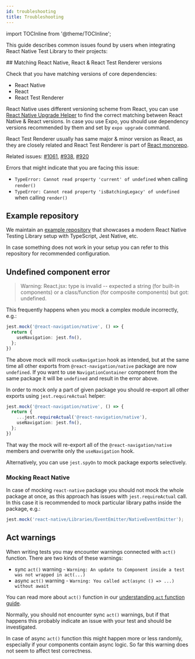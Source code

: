 ```yaml
---
id: troubleshooting
title: Troubleshooting
---
```

import TOCInline from '@theme/TOCInline';

This guide describes common issues found by users when integrating React Native Test Library to their projects:

<TOCInline toc={toc} />
## Matching React Native, React & React Test Renderer versions

Check that you have matching versions of core dependencies:

- React Native
- React
- React Test Renderer

React Native uses different versioning scheme from React, you can use [React Native Upgrade Helper](https://react-native-community.github.io/upgrade-helper/) to find the correct matching between React Native & React versions. In case you use Expo, you should use dependency versions recommended by them and set by `expo upgrade` command.

React Test Renderer usually has same major & minor version as React, as they are closely related and React Test Renderer is part of [React monorepo](https://github.com/facebook/react).

Related issues: [#1061](https://github.com/callstack/react-native-testing-library/issues/1061), [#938](https://github.com/callstack/react-native-testing-library/issues/938), [#920](https://github.com/callstack/react-native-testing-library/issues/920)

Errors that might indicate that you are facing this issue:

- `TypeError: Cannot read property 'current' of undefined` when calling `render()`
- `TypeError: Cannot read property 'isBatchingLegacy' of undefined` when calling `render()`

## Example repository

We maintain an [example repository](https://github.com/callstack/react-native-testing-library/tree/main/examples/basic) that showcases a modern React Native Testing Library setup with TypeScript, Jest Native, etc.

In case something does not work in your setup you can refer to this repository for recommended configuration.

## Undefined component error

> Warning: React.jsx: type is invalid -- expected a string (for built-in components) or a class/function (for composite components) but got: undefined.

This frequently happens when you mock a complex module incorrectly, e.g.:

```ts
jest.mock('@react-navigation/native', () => {
  return {
    useNavigation: jest.fn(),
  };
})
```

The above mock will mock `useNavigation` hook as intended, but at the same time all other exports from `@react-navigation/native` package are now `undefined`. If you want to use `NavigationContainer` component from the same package it will be `undefined` and result in the error above.

In order to mock only a part of given package you should re-export all other exports using `jest.requireActual` helper:

```ts
jest.mock('@react-navigation/native', () => {
  return {
    ...jest.requireActual('@react-navigation/native'),
    useNavigation: jest.fn(),
  };
})
```

That way the mock will re-export all of the `@react-navigation/native` members and overwrite only the `useNavigation` hook.

Alternatively, you can use `jest.spyOn` to mock package exports selectively.

### Mocking React Native

In case of mocking `react-native` package you should not mock the whole package at once, as this approach has issues with `jest.requireActual` call. In this case it is recommended to mock particular library paths inside the package, e.g.:

```ts
jest.mock('react-native/Libraries/EventEmitter/NativeEventEmitter');
```

## Act warnings

When writing tests you may encounter warnings connected with `act()` function. There are two kinds of these warnings:

- sync `act()` warning - `Warning: An update to Component inside a test was not wrapped in act(...)`
- async `act()` warning - `Warning: You called act(async () => ...) without await`

You can read more about `act()` function in our [understanding `act` function guide](https://callstack.github.io/react-native-testing-library/docs/understanding-act).

Normally, you should not encounter sync `act()` warnings, but if that happens this probably indicate an issue with your test and should be investigated.

In case of async `act()` function this might happen more or less randomly, especially if your components contain async logic. So far this warning does not seem to affect test correctness.
